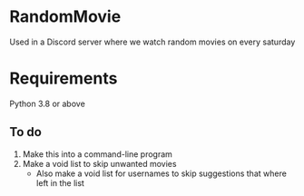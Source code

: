 # RandomMovie
Used in a Discord server where we watch random movies on every saturday

# Requirements
Python 3.8 or above

## To do
1. Make this into a command-line program
2. Make a void list to skip unwanted movies
   - Also make a void list for usernames to skip suggestions that where left in the list
